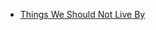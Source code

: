 
 - [Things We Should Not Live By](https://github.com/jerrytigerxu/way-reality-life/blob/master/blog/The%20Life/levels_of_damage.md)
